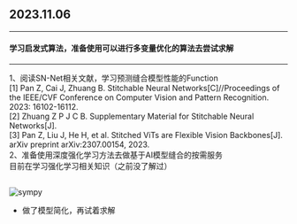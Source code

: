 ## 2023.11.06   
***    

#### 学习启发式算法，准备使用可以进行多变量优化的算法去尝试求解  
***   


1、阅读SN-Net相关文献，学习预测缝合模型性能的Function   
[1] Pan Z, Cai J, Zhuang B. Stitchable Neural Networks[C]//Proceedings of the IEEE/CVF Conference on Computer Vision and Pattern Recognition. 2023: 16102-16112.   
[2] Zhuang Z P J C B. Supplementary Material for Stitchable Neural Networks[J].   
[3] Pan Z, Liu J, He H, et al. Stitched ViTs are Flexible Vision Backbones[J]. arXiv preprint arXiv:2307.00154, 2023.   
2、准备使用深度强化学习方法去做基于AI模型缝合的按需服务   
目前在学习强化学习相关知识（之前没了解过）


## 

![sympy](https://github.com/UNIC-Lab/Weekly-Report/blob/main/2023-Autumn/Group-3/Ruqian-Zhang/pic/%E7%AE%80%E5%8C%96.jpg)
- 做了模型简化，再试着求解
